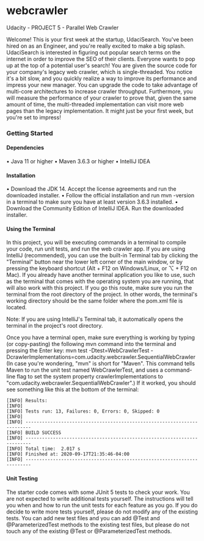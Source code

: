 # webcrawler
Udacity - PROJECT 5 - Parallel Web Crawler

Welcome! This is your first week at the startup, UdaciSearch. You've been hired on as an Engineer, and you're really excited to make a big splash. UdaciSearch is interested in figuring out popular search terms on the internet in order to improve the SEO of their clients. Everyone wants to pop up at the top of a potential user's search!
You are given the source code for your company's legacy web crawler, which is single-threaded. You notice it's a bit slow, and you quickly realize a way to improve its performance and impress your new manager. You can upgrade the code to take advantage of multi-core architectures to increase crawler throughput. Furthermore, you will measure the performance of your crawler to prove that, given the same amount of time, the multi-threaded implementation can visit more web pages than the legacy implementation. It might just be your first week, but you're set to impress!

### Getting Started
#### Dependencies
•	Java 11 or higher
•	Maven 3.6.3 or higher
•	IntelliJ IDEA

#### Installation
•	Download the JDK 14. Accept the license agreements and run the downloaded installer.
•	Follow the official installation and run mvn -version in a terminal to make sure you have at least version 3.6.3 installed.
•	Download the Community Edition of IntelliJ IDEA. Run the downloaded installer.

#### Using the Terminal
In this project, you will be executing commands in a terminal to compile your code, run unit tests, and run the web crawler app. If you are using IntelliJ (recommended), you can use the built-in Terminal tab by clicking the "Terminal" button near the lower left corner of the main window, or by pressing the keyboard shortcut (Alt + F12 on Windows/Linux, or ⌥ + F12 on Mac).
If you already have another terminal application you like to use, such as the terminal that comes with the operating system you are running, that will also work with this project. If you go this route, make sure you run the terminal from the root directory of the project. In other words, the terminal's working directory should be the same folder where the pom.xml file is located.

Note: If you are using IntelliJ's Terminal tab, it automatically opens the terminal in the project's root directory.

Once you have a terminal open, make sure everything is working by typing (or copy-pasting) the following mvn command into the terminal and pressing the Enter key:
mvn test -Dtest=WebCrawlerTest -DcrawlerImplementations=com.udacity.webcrawler.SequentialWebCrawler
(In case you're wondering, "mvn" is short for "Maven". This command tells Maven to run the unit test named WebCrawlerTest, and uses a command-line flag to set the system property crawlerImplementations to "com.udacity.webcrawler.SequentialWebCrawler".)
If it worked, you should see something like this at the bottom of the terminal:

    [INFO] Results:
    [INFO] 
    [INFO] Tests run: 13, Failures: 0, Errors: 0, Skipped: 0
    [INFO] 
    [INFO] ------------------------------------------------------------------------
    [INFO] BUILD SUCCESS
    [INFO] ------------------------------------------------------------------------
    [INFO] Total time:  2.017 s
    [INFO] Finished at: 2020-09-17T21:35:46-04:00
    [INFO] ------------------------------------------------------------------------

#### Unit Testing
The starter code comes with some JUnit 5 tests to check your work. You are not expected to write additional tests yourself. The instructions will tell you when and how to run the unit tests for each feature as you go.
If you do decide to write more tests yourself, please do not modify any of the existing tests. You can add new test files and you can add @Test and @ParameterizedTest methods to the existing test files, but please do not touch any of the existing @Test or @ParameterizedTest methods.



